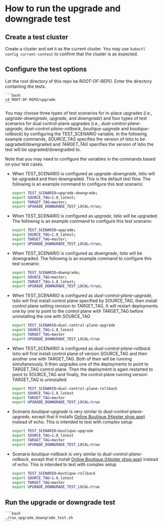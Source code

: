 # How to run the upgrade and downgrade test

## Create a test cluster

Create a cluster and set it as the current cluster.
You may use `kubectl config current-context` to confirm that the cluster
is as expected.

## Configure the test options

Let the root directory of this repo be *ROOT-OF-REPO*.
Enter the directory containing the tests.

    ```bash
    cd ROOT-OF-REPO/upgrade
    ```

You may choose three types of test scenarios for in-place upgrades (i.e., *upgrade-downgrade*, *upgrade*, and *downgrade*)
and four types of test scenarios for dual control-plane upgrades (i.e., *dual-control-plane-upgrade*, *dual-control-plane-rollback*, *boutique-upgrade* and *boutique-rollback*)
by configuring the TEST_SCENARIO variable. In the following example commands,
*SOURCE_TAG* specifies the
version of Istio to be upgraded/downgraded and *TARGET_TAG* specifies the
version of Istio the test will be upgraded/downgraded to.

Note that you may need to configure the variables in the commands based
on your test cases.

* When TEST_SCENARIO is configured as *upgrade-downgrade*,
Istio will be upgraded and then downgraded.
This is the default test flow. The following is an example command
to configure this test scenario:

    ```bash
    export TEST_SCENARIO=upgrade-downgrade; 
    export SOURCE_TAG=1.8_latest; 
    export TARGET_TAG=master;  
    export UPGRADE_DOWNGRADE_TEST_LOCAL=true;
    ```

* When TEST_SCENARIO is configured as *upgrade*,
Istio will be upgraded. The following is an example command
to configure this test scenario:

    ```bash
    export TEST_SCENARIO=upgrade; 
    export SOURCE_TAG=1.8_latest; 
    export TARGET_TAG=master; 
    export UPGRADE_DOWNGRADE_TEST_LOCAL=true;
    ```

* When TEST_SCENARIO is configured as *downgrade*,
Istio will be downgraded. The following is an example command
to configure this test scenario:

    ```bash
    export TEST_SCENARIO=downgrade; 
    export SOURCE_TAG=master; 
    export TARGET_TAG=1.8_latest;  
    export UPGRADE_DOWNGRADE_TEST_LOCAL=true;
    ```

* When TEST_SCENARIO is configured as *dual-control-plane-upgrade*,
Istio will first install control plane specified by SOURCE_TAG, then
install control plane setting revision to TARGET_TAG. It will restart
deployments one by one to point to the control plane with TARGET_TAG
before uninstalling the one with SOURCE_TAG

    ```bash
    export TEST_SCENARIO=dual-control-plane-upgrade
    export SOURCE_TAG=1.8_latest
    export TARGET_TAG=master
    export UPGRADE_DOWNGRADE_TEST_LOCAL=true
    ```

* When TEST_SCENARIO is configured as *dual-control-plane-rollback*
Istio will first install control plane of version SOURCE_TAG and then
another one with TARGET_TAG. Both of then will be running simultaneously.
It then upgrades one of the deployments to point to TARGET_TAG control plane.
Then the deployment is again restarted to point to SOURCE_TAG and finally,
the control plane running version TARGET_TAG is uninstalled

    ```bash
    export TEST_SCENARIO=dual-control-plane-rollback
    export SOURCE_TAG=1.8_latest
    export TARGET_TAG=master
    export UPGRADE_DOWNGRADE_TEST_LOCAL=true
    ```

* Scenario *boutique-upgrade* is very similar to *dual-control-plane-upgrade*,
except that it installs [Online Boutique (Hipster shop app)](https://github.com/GoogleCloudPlatform/microservices-demo)
instead of echo. This is intended to test with complex setup

    ```bash
    export TEST_SCENARIO=boutique-upgrade
    export SOURCE_TAG=1.8_latest
    export TARGET_TAG=master
    export UPGRADE_DOWNGRADE_TEST_LOCAL=true
    ```

* Scenario *boutique-rollback* is very similar to *dual-control-plane-rollback*,
except that it install [Online Boutique (Hipster shop app)](https://github.com/GoogleCloudPlatform/microservices-demo)
instead of echo. This is intended to test with complex setup

    ```bash
    export TEST_SCENARIO=boutique-rollback
    export SOURCE_TAG=1.8_latest
    export TARGET_TAG=master
    export UPGRADE_DOWNGRADE_TEST_LOCAL=true
    ```

## Run the upgrade or downgrade test

    ```bash
    ./run_upgrade_downgrade_test.sh
    ```
